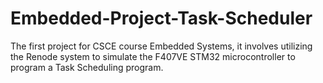 # Embedded-Project-Task-Scheduler
 The first project for CSCE course Embedded Systems, it involves utilizing the Renode system to simulate the F407VE STM32 microcontroller to program a Task Scheduling program.
